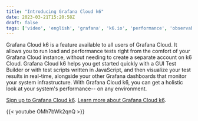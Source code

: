 ```yaml
---
title: "Introducing Grafana Cloud k6"
date: 2023-03-21T15:20:58Z
draft: false
tags: ['video', 'english', 'grafana', 'k6.io', 'performance', 'observability']
---
```

Grafana Cloud k6 is a feature available to all users of Grafana Cloud. It allows you to run load and performance tests right from the comfort of your Grafana Cloud instance, without needing to create a separate account on k6 Cloud. Grafana Cloud k6 helps you get started quickly with a GUI Test Builder or with test scripts written in JavaScript, and then visualize your test results in real-time, alongside your other Grafana dashboards that monitor your system infrastructure. With Grafana Cloud k6, you can get a holistic look at your system's performance-- on any environment.

[Sign up to Grafana Cloud k6](https://grafana.com/products/cloud/k6/).
[Learn more about Grafana Cloud k6](https://k6.io/docs/cloud/integrations/grafana-app/).

{{< youtube OMh7bWk2qnQ >}}